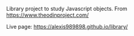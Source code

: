 Library project to study Javascript objects. From https://www.theodinproject.com/

Live page: https://alexis989898.github.io/library/
